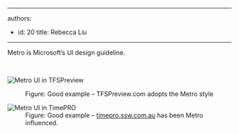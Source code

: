 

---
authors:
  - id: 20
    title: Rebecca Liu
---




<span class='intro'> <p>Metro is Microsoft’s UI design guideline.</p> </span>

​<dl class="goodImage"><dt><img alt="Metro UI in TFSPreview" src="http&#58;//www.ssw.com.au/ssw/Standards/Rules/Images/Metro-Good.jpg" /></dt>
<dd>Figure&#58; Good example – TFSPreview.com adopts the Metro style</dd></dl>
<dl class="goodImage"><dt><img alt="Metro UI in TimePRO" src="http&#58;//www.ssw.com.au/ssw/Standards/Rules/Images/Metro-Good2.jpg" /></dt>
<dd>Figure&#58; Good example – <a href="http&#58;//timepro.ssw.com.au/">timepro.ssw.com.au</a> has been Metro influenced.</dd></dl>



